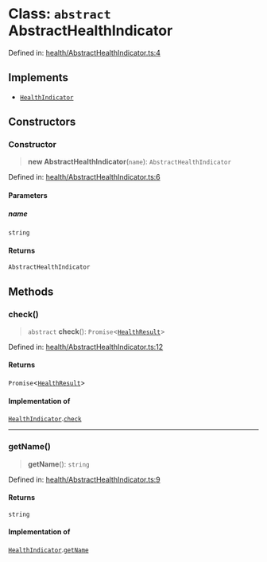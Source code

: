 # Class: `abstract` AbstractHealthIndicator

Defined in: [health/AbstractHealthIndicator.ts:4](https://github.com/actuatorjs/actuatorjs/blob/6840fb67c5d58adb0e25307e5b6fa05d6a0ee3d9/src/health/AbstractHealthIndicator.ts#L4)

## Implements

- [`HealthIndicator`](../interfaces/HealthIndicator.md)

## Constructors

### Constructor

> **new AbstractHealthIndicator**(`name`): `AbstractHealthIndicator`

Defined in: [health/AbstractHealthIndicator.ts:6](https://github.com/actuatorjs/actuatorjs/blob/6840fb67c5d58adb0e25307e5b6fa05d6a0ee3d9/src/health/AbstractHealthIndicator.ts#L6)

#### Parameters

##### name

`string`

#### Returns

`AbstractHealthIndicator`

## Methods

### check()

> `abstract` **check**(): `Promise`\<[`HealthResult`](../interfaces/HealthResult.md)\>

Defined in: [health/AbstractHealthIndicator.ts:12](https://github.com/actuatorjs/actuatorjs/blob/6840fb67c5d58adb0e25307e5b6fa05d6a0ee3d9/src/health/AbstractHealthIndicator.ts#L12)

#### Returns

`Promise`\<[`HealthResult`](../interfaces/HealthResult.md)\>

#### Implementation of

[`HealthIndicator`](../interfaces/HealthIndicator.md).[`check`](../interfaces/HealthIndicator.md#check)

***

### getName()

> **getName**(): `string`

Defined in: [health/AbstractHealthIndicator.ts:9](https://github.com/actuatorjs/actuatorjs/blob/6840fb67c5d58adb0e25307e5b6fa05d6a0ee3d9/src/health/AbstractHealthIndicator.ts#L9)

#### Returns

`string`

#### Implementation of

[`HealthIndicator`](../interfaces/HealthIndicator.md).[`getName`](../interfaces/HealthIndicator.md#getname)
